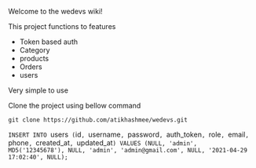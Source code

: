 Welcome to the wedevs wiki!

This project functions to features
     
*  Token based auth
*  Category
*  products
*  Orders
*  users

Very simple to use 

Clone the project using bellow command

`git clone https://github.com/atikhashmee/wedevs.git`

`INSERT INTO `users` (`id`, `username`, `password`, `auth_token`, `role`, `email`, `phone`, `created_at`, `updated_at`) VALUES (NULL, 'admin', MD5('12345678'), NULL, 'admin', 'admin@gmail.com', NULL, '2021-04-29 17:02:40', NULL);`